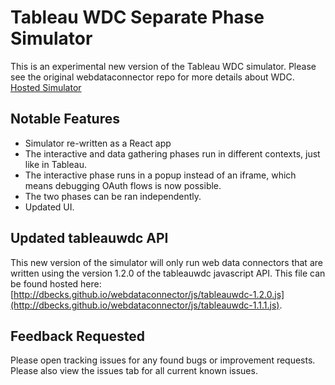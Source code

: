 # Tableau WDC Separate Phase Simulator 

This is an experimental new version of the Tableau WDC simulator.  Please see the original webdataconnector repo for more details about WDC.  [Hosted Simulator](http://dbecks.github.io/webdataconnector/simulator)

Notable Features
---------------
* Simulator re-written as a React app
* The interactive and data gathering phases run in different contexts, just like in Tableau.
* The interactive phase runs in a popup instead of an iframe, which means debugging OAuth flows is now possible.
* The two phases can be ran independently.
* Updated UI.

Updated tableauwdc API
---------------
This new version of the simulator will only run web data connectors that are written using the version 1.2.0 of the tableauwdc javascript API.  This file can be found hosted here: [http://dbecks.github.io/webdataconnector/js/tableauwdc-1.2.0.js](http://dbecks.github.io/webdataconnector/js/tableauwdc-1.1.1.js).


Feedback Requested
---------------
Please open tracking issues for any found bugs or improvement requests.  Please also view the issues tab for all current known issues.
